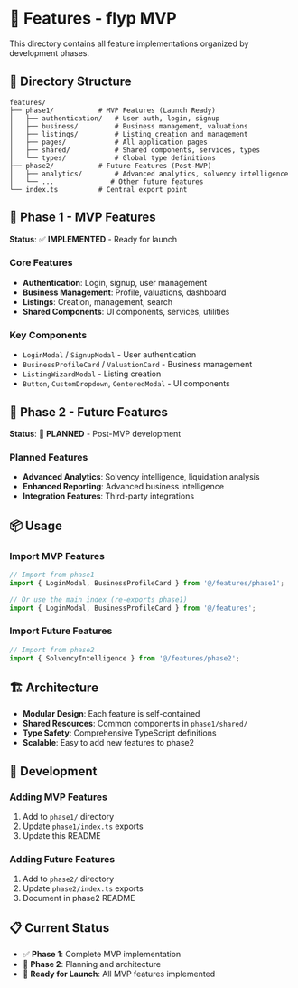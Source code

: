 # 🚀 Features - flyp MVP

This directory contains all feature implementations organized by development phases.

## 📁 Directory Structure

```
features/
├── phase1/           # MVP Features (Launch Ready)
│   ├── authentication/   # User auth, login, signup
│   ├── business/         # Business management, valuations
│   ├── listings/         # Listing creation and management
│   ├── pages/            # All application pages
│   ├── shared/           # Shared components, services, types
│   └── types/            # Global type definitions
├── phase2/           # Future Features (Post-MVP)
│   ├── analytics/        # Advanced analytics, solvency intelligence
│   └── ...              # Other future features
└── index.ts          # Central export point
```

## 🎯 Phase 1 - MVP Features

**Status**: ✅ **IMPLEMENTED** - Ready for launch

### Core Features

- **Authentication**: Login, signup, user management
- **Business Management**: Profile, valuations, dashboard
- **Listings**: Creation, management, search
- **Shared Components**: UI components, services, utilities

### Key Components

- `LoginModal` / `SignupModal` - User authentication
- `BusinessProfileCard` / `ValuationCard` - Business management
- `ListingWizardModal` - Listing creation
- `Button`, `CustomDropdown`, `CenteredModal` - UI components

## 🔮 Phase 2 - Future Features

**Status**: 🔄 **PLANNED** - Post-MVP development

### Planned Features

- **Advanced Analytics**: Solvency intelligence, liquidation analysis
- **Enhanced Reporting**: Advanced business intelligence
- **Integration Features**: Third-party integrations

## 📦 Usage

### Import MVP Features

```typescript
// Import from phase1
import { LoginModal, BusinessProfileCard } from '@/features/phase1';

// Or use the main index (re-exports phase1)
import { LoginModal, BusinessProfileCard } from '@/features';
```

### Import Future Features

```typescript
// Import from phase2
import { SolvencyIntelligence } from '@/features/phase2';
```

## 🏗️ Architecture

- **Modular Design**: Each feature is self-contained
- **Shared Resources**: Common components in `phase1/shared/`
- **Type Safety**: Comprehensive TypeScript definitions
- **Scalable**: Easy to add new features to phase2

## 🔧 Development

### Adding MVP Features

1. Add to `phase1/` directory
2. Update `phase1/index.ts` exports
3. Update this README

### Adding Future Features

1. Add to `phase2/` directory
2. Update `phase2/index.ts` exports
3. Document in phase2 README

## 📋 Current Status

- ✅ **Phase 1**: Complete MVP implementation
- 🔄 **Phase 2**: Planning and architecture
- 🚀 **Ready for Launch**: All MVP features implemented
